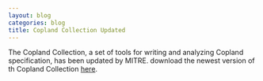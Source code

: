 ```yaml
---
layout: blog
categories: blog
title: Copland Collection Updated
---
```

The Copland Collection, a set of tools for writing and analyzing
Copland specification, has been updated by MITRE.  download the newest
version of th Copland Collection [here]({{site.baseurl}}resources/copland-collection.tgz).
